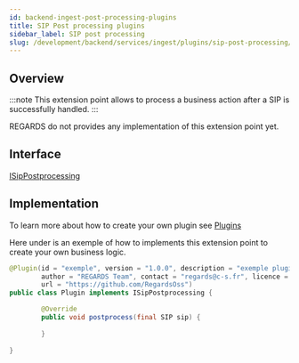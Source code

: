 ```yaml
---
id: backend-ingest-post-processing-plugins
title: SIP Post processing plugins
sidebar_label: SIP post processing
slug: /development/backend/services/ingest/plugins/sip-post-processing/
---
```




## Overview

:::note
This extension point allows to process a business action after a SIP is successfully handled.
:::

REGARDS do not provides any implementation of this extension point yet.

## Interface

   [ISipPostprocessing](https://github.com/RegardsOss/regards-ingest/blob/master/ingest/ingest-domain/src/main/java/fr/cnes/regards/modules/ingest/domain/plugin/ISipPostprocessing.java)

## Implementation

To learn more about how to create your own plugin see [Plugins](../../../../framework/modules/plugins/)

Here under is an exemple of how to implements this extension point to create your own business logic.

```java
@Plugin(id = "exemple", version = "1.0.0", description = "exemple plugin",
        author = "REGARDS Team", contact = "regards@c-s.fr", licence = "LGPLv3.0", owner = "CSSI",
        url = "https://github.com/RegardsOss")
public class Plugin implements ISipPostprocessing {

        @Override
        public void postprocess(final SIP sip) {
                
        }
   
}
```
